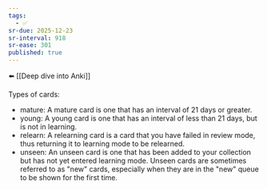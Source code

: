 ```yaml
---
tags:
  - ✅
sr-due: 2025-12-23
sr-interval: 918
sr-ease: 301
published: true
---
```


⬅️ [[Deep dive into Anki]]

Types of cards:
- mature: A mature card is one that has an interval of 21 days or greater.
- young: A young card is one that has an interval of less than 21 days, but is not in learning.
- relearn: A relearning card is a card that you have failed in review mode, thus returning it to learning mode to be relearned.
- unseen: An unseen card is one that has been added to your collection but has not yet entered learning mode. Unseen cards are sometimes referred to as "new" cards, especially when they are in the "new" queue to be shown for the first time.